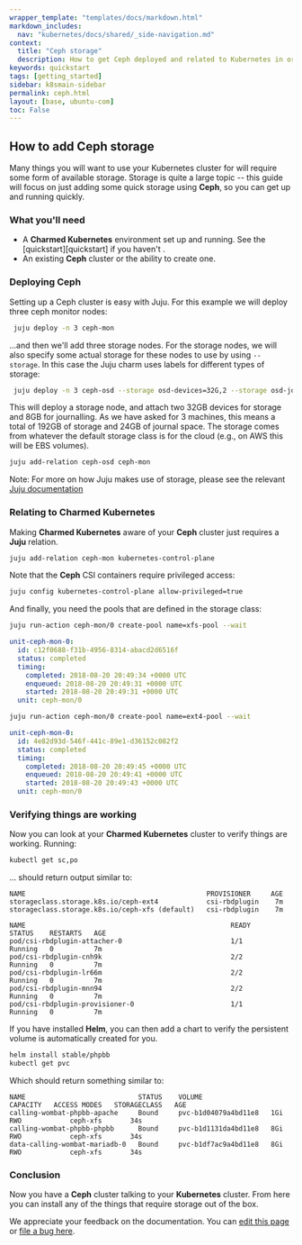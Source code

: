 ```yaml
---
wrapper_template: "templates/docs/markdown.html"
markdown_includes:
  nav: "kubernetes/docs/shared/_side-navigation.md"
context:
  title: "Ceph storage"
  description: How to get Ceph deployed and related to Kubernetes in order to have a default storage class. This allows for easy storage allocation.
keywords: quickstart
tags: [getting_started]
sidebar: k8smain-sidebar
permalink: ceph.html
layout: [base, ubuntu-com]
toc: False
---
```


## How to add **Ceph** storage

Many things you will want to use your Kubernetes cluster for will require some
form of available storage. Storage is quite a large topic -- this guide will
focus on just adding some quick storage using **Ceph**, so you can get up and
running quickly.

### What you'll need

- A **Charmed Kubernetes** environment set up and running. See the [quickstart][quickstart] if you haven't .
- An existing **Ceph** cluster or the ability to create one.

### Deploying Ceph

Setting up a Ceph cluster is easy with Juju. For this example we will deploy
three ceph monitor nodes:

```bash
 juju deploy -n 3 ceph-mon
```

...and then we'll add three storage nodes. For the storage nodes, we will also
specify some actual storage for these nodes to use by using `-- storage`. In
this case the Juju charm uses labels for different types of storage:

```bash
 juju deploy -n 3 ceph-osd --storage osd-devices=32G,2 --storage osd-journals=8G,1
```

This will deploy a storage node, and attach two 32GB devices for storage and
8GB for journalling. As we have asked for 3 machines, this means a total of
192GB of storage and 24GB of journal space. The storage comes from whatever the
default storage class is for the cloud (e.g., on AWS this will be EBS volumes).

```bash
juju add-relation ceph-osd ceph-mon
```

<div class="p-notification--information">
  <p markdown="1" class="p-notification__response">
    <span class="p-notification__status">Note:</span>
For more on how Juju makes use of storage, please see the relevant
<a href="https://juju.is/docs/olm/defining-and-using-persistent-storage"> Juju documentation</a>
  </p>
</div>

### Relating to Charmed Kubernetes

Making **Charmed Kubernetes** aware of your **Ceph** cluster just requires a **Juju** relation.

```bash
juju add-relation ceph-mon kubernetes-control-plane
```

Note that the **Ceph** CSI containers require privileged access:

```bash
juju config kubernetes-control-plane allow-privileged=true
```

And finally, you need the pools that are defined in the storage class:

```bash
juju run-action ceph-mon/0 create-pool name=xfs-pool --wait
```

```yaml
unit-ceph-mon-0:
  id: c12f0688-f31b-4956-8314-abacd2d6516f
  status: completed
  timing:
    completed: 2018-08-20 20:49:34 +0000 UTC
    enqueued: 2018-08-20 20:49:31 +0000 UTC
    started: 2018-08-20 20:49:31 +0000 UTC
  unit: ceph-mon/0
```

```bash
juju run-action ceph-mon/0 create-pool name=ext4-pool --wait
```

```yaml
unit-ceph-mon-0:
  id: 4e82d93d-546f-441c-89e1-d36152c082f2
  status: completed
  timing:
    completed: 2018-08-20 20:49:45 +0000 UTC
    enqueued: 2018-08-20 20:49:41 +0000 UTC
    started: 2018-08-20 20:49:43 +0000 UTC
  unit: ceph-mon/0
```

### Verifying things are working

Now you can look at your **Charmed Kubernetes** cluster to verify things are
working. Running:

```bash
kubectl get sc,po
```

... should return output similar to:

```no-highlight
NAME                                             PROVISIONER     AGE
storageclass.storage.k8s.io/ceph-ext4            csi-rbdplugin    7m
storageclass.storage.k8s.io/ceph-xfs (default)   csi-rbdplugin    7m

NAME                                                   READY     STATUS    RESTARTS   AGE
pod/csi-rbdplugin-attacher-0                           1/1       Running   0          7m
pod/csi-rbdplugin-cnh9k                                2/2       Running   0          7m
pod/csi-rbdplugin-lr66m                                2/2       Running   0          7m
pod/csi-rbdplugin-mnn94                                2/2       Running   0          7m
pod/csi-rbdplugin-provisioner-0                        1/1       Running   0          7m
```

If you have installed **Helm**, you can then add a chart to verify the persistent volume is automatically created for you.

```bash
helm install stable/phpbb
kubectl get pvc
```

Which should return something similar to:

```ǹo-highlight
NAME                            STATUS    VOLUME                 CAPACITY   ACCESS MODES   STORAGECLASS   AGE
calling-wombat-phpbb-apache     Bound     pvc-b1d04079a4bd11e8   1Gi        RWO            ceph-xfs       34s
calling-wombat-phpbb-phpbb      Bound     pvc-b1d1131da4bd11e8   8Gi        RWO            ceph-xfs       34s
data-calling-wombat-mariadb-0   Bound     pvc-b1df7ac9a4bd11e8   8Gi        RWO            ceph-xfs       34s
```

### Conclusion

Now you have a **Ceph** cluster talking to your **Kubernetes** cluster. From
here you can install any of the things that require storage out of the box.

<!-- FEEDBACK -->
<!-- FEEDBACK -->
<div class="p-notification--information">
  <div class="p-notification__content">
    <p class="p-notification__message">We appreciate your feedback on the documentation. You can
    <a href="https://github.com/charmed-kubernetes/kubernetes-docs/edit/main/pages/k8s/ceph.md" >edit this page</a>
    or
    <a href="https://github.com/charmed-kubernetes/kubernetes-docs/issues/new" >file a bug here</a>.</p>
  </div>
</div>
</div>
